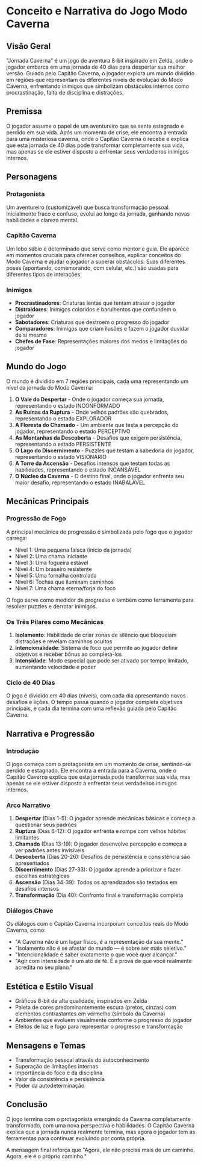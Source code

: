 # Conceito e Narrativa do Jogo Modo Caverna

## Visão Geral
"Jornada Caverna" é um jogo de aventura 8-bit inspirado em Zelda, onde o jogador embarca em uma jornada de 40 dias para despertar sua melhor versão. Guiado pelo Capitão Caverna, o jogador explora um mundo dividido em regiões que representam os diferentes níveis de evolução do Modo Caverna, enfrentando inimigos que simbolizam obstáculos internos como procrastinação, falta de disciplina e distrações.

## Premissa
O jogador assume o papel de um aventureiro que se sente estagnado e perdido em sua vida. Após um momento de crise, ele encontra a entrada para uma misteriosa caverna, onde o Capitão Caverna o recebe e explica que esta jornada de 40 dias pode transformar completamente sua vida, mas apenas se ele estiver disposto a enfrentar seus verdadeiros inimigos internos.

## Personagens

### Protagonista
Um aventureiro (customizável) que busca transformação pessoal. Inicialmente fraco e confuso, evolui ao longo da jornada, ganhando novas habilidades e clareza mental.

### Capitão Caverna
Um lobo sábio e determinado que serve como mentor e guia. Ele aparece em momentos cruciais para oferecer conselhos, explicar conceitos do Modo Caverna e ajudar o jogador a superar obstáculos. Suas diferentes poses (apontando, comemorando, com celular, etc.) são usadas para diferentes tipos de interações.

### Inimigos
- **Procrastinadores**: Criaturas lentas que tentam atrasar o jogador
- **Distraidores**: Inimigos coloridos e barulhentos que confundem o jogador
- **Sabotadores**: Criaturas que destroem o progresso do jogador
- **Comparadores**: Inimigos que criam ilusões e fazem o jogador duvidar de si mesmo
- **Chefes de Fase**: Representações maiores dos medos e limitações do jogador

## Mundo do Jogo
O mundo é dividido em 7 regiões principais, cada uma representando um nível da jornada do Modo Caverna:

1. **O Vale do Despertar** - Onde o jogador começa sua jornada, representando o estado INCONFORMADO
2. **As Ruínas da Ruptura** - Onde velhos padrões são quebrados, representando o estado EXPLORADOR
3. **A Floresta do Chamado** - Um ambiente que testa a percepção do jogador, representando o estado PERCEPTIVO
4. **As Montanhas da Descoberta** - Desafios que exigem persistência, representando o estado PERSISTENTE
5. **O Lago do Discernimento** - Puzzles que testam a sabedoria do jogador, representando o estado VISIONÁRIO
6. **A Torre da Ascensão** - Desafios intensos que testam todas as habilidades, representando o estado INCANSÁVEL
7. **O Núcleo da Caverna** - O destino final, onde o jogador enfrenta seu maior desafio, representando o estado INABALÁVEL

## Mecânicas Principais

### Progressão de Fogo
A principal mecânica de progressão é simbolizada pelo fogo que o jogador carrega:
- Nível 1: Uma pequena faísca (início da jornada)
- Nível 2: Uma chama iniciante
- Nível 3: Uma fogueira estável
- Nível 4: Um braseiro resistente
- Nível 5: Uma fornalha controlada
- Nível 6: Tochas que iluminam caminhos
- Nível 7: Uma chama eterna/forja do foco

O fogo serve como medidor de progresso e também como ferramenta para resolver puzzles e derrotar inimigos.

### Os Três Pilares como Mecânicas
1. **Isolamento**: Habilidade de criar zonas de silêncio que bloqueiam distrações e revelam caminhos ocultos
2. **Intencionalidade**: Sistema de foco que permite ao jogador definir objetivos e receber bônus ao completá-los
3. **Intensidade**: Modo especial que pode ser ativado por tempo limitado, aumentando velocidade e poder

### Ciclo de 40 Dias
O jogo é dividido em 40 dias (níveis), com cada dia apresentando novos desafios e lições. O tempo passa quando o jogador completa objetivos principais, e cada dia termina com uma reflexão guiada pelo Capitão Caverna.

## Narrativa e Progressão

### Introdução
O jogo começa com o protagonista em um momento de crise, sentindo-se perdido e estagnado. Ele encontra a entrada para a Caverna, onde o Capitão Caverna explica que esta jornada pode transformar sua vida, mas apenas se ele estiver disposto a enfrentar seus verdadeiros inimigos internos.

### Arco Narrativo
1. **Despertar** (Dias 1-5): O jogador aprende mecânicas básicas e começa a questionar seus padrões
2. **Ruptura** (Dias 6-12): O jogador enfrenta e rompe com velhos hábitos limitantes
3. **Chamado** (Dias 13-19): O jogador desenvolve percepção e começa a ver padrões antes invisíveis
4. **Descoberta** (Dias 20-26): Desafios de persistência e consistência são apresentados
5. **Discernimento** (Dias 27-33): O jogador aprende a priorizar e fazer escolhas estratégicas
6. **Ascensão** (Dias 34-39): Todos os aprendizados são testados em desafios intensos
7. **Transformação** (Dia 40): Confronto final e transformação completa

### Diálogos Chave
Os diálogos com o Capitão Caverna incorporam conceitos reais do Modo Caverna, como:
- "A Caverna não é um lugar físico, é a representação da sua mente."
- "Isolamento não é se afastar do mundo — é sobre ser mais seletivo."
- "Intencionalidade é saber exatamente o que você quer alcançar."
- "Agir com intensidade é um ato de fé. É a prova de que você realmente acredita no seu plano."

## Estética e Estilo Visual
- Gráficos 8-bit de alta qualidade, inspirados em Zelda
- Paleta de cores predominantemente escura (pretos, cinzas) com elementos contrastantes em vermelho (símbolo da Caverna)
- Ambientes que evoluem visualmente conforme o progresso do jogador
- Efeitos de luz e fogo para representar o progresso e transformação

## Mensagens e Temas
- Transformação pessoal através do autoconhecimento
- Superação de limitações internas
- Importância do foco e da disciplina
- Valor da consistência e persistência
- Poder da autodeterminação

## Conclusão
O jogo termina com o protagonista emergindo da Caverna completamente transformado, com uma nova perspectiva e habilidades. O Capitão Caverna explica que a jornada nunca realmente termina, mas agora o jogador tem as ferramentas para continuar evoluindo por conta própria.

A mensagem final reforça que "Agora, ele não precisa mais de um caminho. Agora, ele é o próprio caminho."

